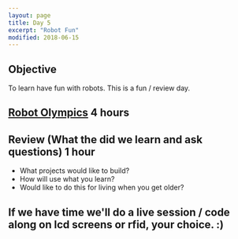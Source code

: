 ```yaml
---
layout: page
title: Day 5 
excerpt: "Robot Fun"
modified: 2018-06-15
---
```


## Objective 

To learn have fun with robots.  This is a fun / review day.

## [Robot Olympics](robot-olympics) 4 hours

## Review (What the did we learn and ask questions) 1 hour 

- What projects would like to build?
- How will use what you learn?
- Would like to do this for living when you get older?

## If we have time we'll do a live session / code along on lcd screens or rfid, your choice. :)
